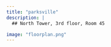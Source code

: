 ```yaml
---
title: "parksville"
description: |
  ## North Tower, 3rd floor, Room 45

image: "floorplan.png"
---
```

